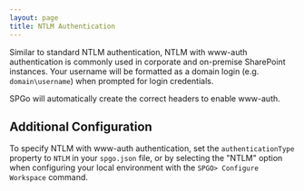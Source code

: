 ```yaml
---
layout: page
title: NTLM Authentication
---
```


Similar to standard NTLM authentication, NTLM with www-auth authentication is commonly used in corporate and on-premise SharePoint instances. Your username will be formatted as a domain login (e.g. `domain\username`) when prompted for login credentials.

SPGo will automatically create the correct headers to enable www-auth.

## Additional Configuration
To specify NTLM with www-auth authentication, set the `authenticationType` property to `NTLM` in your `spgo.json` file, or by selecting the "NTLM" option when configuring your local environment with the `SPGO> Configure Workspace` command.
